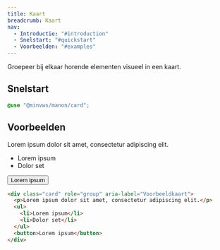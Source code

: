 ```yaml
---
title: Kaart
breadcrumb: Kaart
nav:
  - Introductie: "#introduction"
  - Snelstart: "#quickstart"
  - Voorbeelden: "#examples"
---
```


<p class="introduction">Groepeer bij elkaar horende elementen visueel in een kaart.</p>

<h2 id="quickstart">Snelstart</h2>

```scss
@use "@minvws/manon/card";
```

<h2 id="examples">Voorbeelden</h2>

<div class="card" role="group" aria-label="Voorbeeldkaart">
  <p>Lorem ipsum dolor sit amet, consectetur adipiscing elit.</p>
  <ul>
    <li>Lorem ipsum</li>
    <li>Dolor set</li>
  </ul>
  <button>Lorem ipsum</button>
</div>

```html
<div class="card" role="group" aria-label="Voorbeeldkaart">
  <p>Lorem ipsum dolor sit amet, consectetur adipiscing elit.</p>
  <ul>
    <li>Lorem ipsum</li>
    <li>Dolor set</li>
  </ul>
  <button>Lorem ipsum</button>
</div>
```
